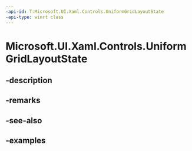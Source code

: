 ```yaml
---
-api-id: T:Microsoft.UI.Xaml.Controls.UniformGridLayoutState
-api-type: winrt class
---
```


# Microsoft.UI.Xaml.Controls.UniformGridLayoutState

<!--
public class UniformGridLayoutState
-->


## -description

## -remarks

## -see-also

## -examples


